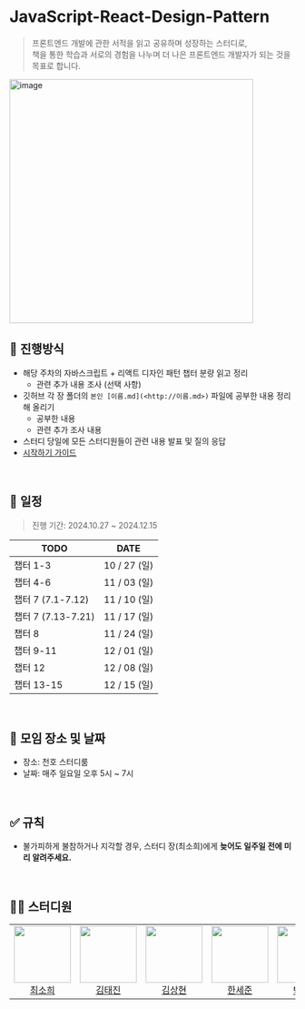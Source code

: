 # JavaScript-React-Design-Pattern

> 프론트엔드 개발에 관한 서적을 읽고 공유하며 성장하는 스터디로, </br>
> 책을 통한 학습과 서로의 경험을 나누며 더 나은 프론트엔드 개발자가 되는 것을 목표로 합니다.

<img width="429" alt="image" src="https://github.com/user-attachments/assets/43385097-a4f1-4dea-a3b4-9f5a41dde3ab">

## 💫 진행방식

- 해당 주차의 자바스크립트 + 리액트 디자인 패턴 챕터 분량 읽고 정리
  - 관련 추가 내용 조사 (선택 사항)
- 깃허브 각 장 폴더의 `본인 [이름.md](<http://이름.md>)` 파일에 공부한 내용 정리해 올리기
  - 공부한 내용 
  - 관련 추가 조사 내용
- 스터디 당일에 모든 스터디원들이 관련 내용 발표 및 질의 응답
- [시작하기 가이드](https://www.notion.so/aaa2607a601647278e763141a4010a51?pvs=21)

<br />

## 📅 일정

> 진행 기간: 2024.10.27 ~ 2024.12.15

| TODO | DATE |
| --- | --- |
| 챕터 1-3 | 10 / 27 (일) |
| 챕터 4-6 | 11 / 03 (일) |
| 챕터 7 (7.1-7.12) | 11 / 10 (일) |
| 챕터 7 (7.13-7.21) | 11 / 17 (일) |
| 챕터 8 | 11 / 24 (일) |
| 챕터 9-11 | 12 / 01 (일) |
| 챕터 12 | 12 / 08 (일) |
| 챕터 13-15 | 12 / 15 (일) |

<br />

## 📌 모임 장소 및 날짜

- 장소: 천호 스터디룸
- 날짜: 매주 일요일 오후 5시 ~ 7시

<br />

## ✅ 규칙

- 불가피하게 불참하거나 지각할 경우, 스터디 장(최소희)에게 **늦어도 일주일 전에 미리 알려주세요.**

<br />

## 🧑‍💻 스터디원

<table>
<tr height="120px">
<td align="center">
<a href="https://github.com/huisso97"><img height="100px" width="100px" src="https://github.com/huisso97.png""/></a>
<br />
<a href="https://github.com/huisso97">최소희</a>
</td>
<td align="center">
<a href="https://github.com/taejin-k"><img height="100px" width="100px" src="https://github.com/taejin-k.png""/></a>
<br />
<a href="https://github.com/taejin-k">김태진</a>
</td>
<td align="center">
<a href="https://github.com/headring"><img height="100px" width="100px" src="https://github.com/headring.png""/></a>
<br />
<a href="https://github.com/headring">김상현</a>
</td>
<td align="center">
<a href="https://github.com/hansejun"><img height="100px" width="100px" src="https://github.com/hansejun.png""/></a>
<br />
<a href="https://github.com/hansejun">한세준</a>
</td>
<td align="center">
<a href="https://github.com/khakaa"><img height="100px" width="100px" src="https://github.com/khakaa.png""/></a>
<br />
<a href="https://github.com/khakaa">박하린</a>
</td>
</tr>
</table>
